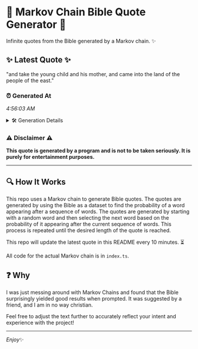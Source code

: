 # 📖 Markov Chain Bible Quote Generator 📖

Infinite quotes from the Bible generated by a Markov chain. ✨

## ✨ Latest Quote ✨
"and take the young child and his mother, and came into the land of the people of the east."

### ⏰ Generated At
*4:56:03 AM*

<details>
    <summary>🛠️ Generation Details</summary>
    <p>
        <strong>🌱 Seed:</strong> and<br>
        <strong>🔄 Iterations:</strong> 18<br>
        <strong>📜 Context History:</strong><br>[ and ]: take<br>[ and, take ]: the<br>[ and, take, the ]: young<br>[ and, take, the, young ]: child<br>[ and, take, the, young, child ]: and<br>[ and, take, the, young, child, and ]: his<br>[ take, the, young, child, and, his ]: mother,<br>[ the, young, child, and, his, mother, ]: and<br>[ young, child, and, his, mother,, and ]: came<br>[ child, and, his, mother,, and, came ]: into<br>[ and, his, mother,, and, came, into ]: the<br>[ his, mother,, and, came, into, the ]: land<br>[ mother,, and, came, into, the, land ]: of<br>[ and, came, into, the, land, of ]: the<br>[ came, into, the, land, of, the ]: people<br>[ into, the, land, of, the, people ]: of<br>[ the, land, of, the, people, of ]: the<br>[ land, of, the, people, of, the ]: east.<br>
    </p>
</details>

### ⚠️ Disclaimer ⚠️
**This quote is generated by a program and is not to be taken seriously. It is purely for entertainment purposes.**

---

## 🔍 How It Works

This repo uses a Markov chain to generate Bible quotes. The quotes are generated by using the Bible as a dataset to find the probability of a word appearing after a sequence of words. The quotes are generated by starting with a random word and then selecting the next word based on the probability of it appearing after the current sequence of words. This process is repeated until the desired length of the quote is reached.

This repo will update the latest quote in this README every 10 minutes. ⏳

All code for the actual Markov chain is in `index.ts`.

## ❓ Why

I was just messing around with Markov Chains and found that the Bible surprisingly yielded good results when prompted. 
It was suggested by a friend, and I am in no way christian.

Feel free to adjust the text further to accurately reflect your intent and experience with the project!

---

*Enjoy*✨

